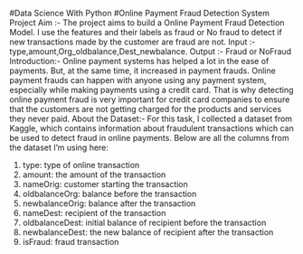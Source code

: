 #Data Science With Python
#Online Payment Fraud Detection System
Project Aim :-
 The project aims to build a Online Payment Fraud Detection Model. I use the
features and their labels as fraud or No fraud to detect if new transactions made by the 
customer are fraud are not.
Input :- type,amount,Org_oldbalance,Dest_newbalance.
Output :- Fraud or NoFraud
Introduction:-
 Online payment systems has helped a lot in the ease of payments. But, at the same 
time, it increased in payment frauds. Online payment frauds can happen with anyone using 
any payment system, especially while making payments using a credit card. That is why 
detecting online payment fraud is very important for credit card companies to ensure that the 
customers are not getting charged for the products and services they never paid.
About the Dataset:-
For this task, I collected a dataset from Kaggle, which contains information about 
fraudulent transactions which can be used to detect fraud in online payments. Below are all 
the columns from the dataset I’m using here:
1. type: type of online transaction
2. amount: the amount of the transaction
3. nameOrig: customer starting the transaction
4. oldbalanceOrg: balance before the transaction
5. newbalanceOrig: balance after the transaction
6. nameDest: recipient of the transaction
7. oldbalanceDest: initial balance of recipient before the transaction
8. newbalanceDest: the new balance of recipient after the transaction
9. isFraud: fraud transaction
